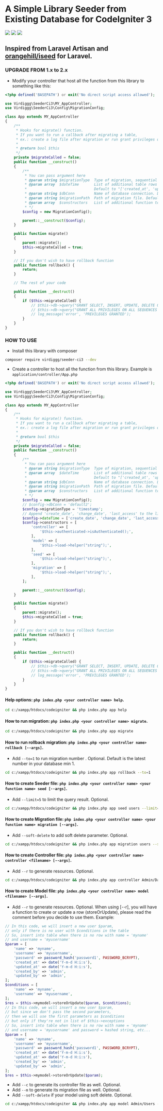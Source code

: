 # A Simple Library Seeder from Existing Database for CodeIgniter 3

<img src="https://img.shields.io/packagist/php-v/virdiggg/seeder-ci3" /> <img src="https://img.shields.io/badge/codeigniter--version-3-green" /> <img src="https://img.shields.io/github/license/virdiggg/seeder-ci3" />

## Inspired from Laravel Artisan and [orangehill/iseed](https://github.com/orangehill/iseed) for Laravel.

### UPGRADE FROM 1.x to 2.x
- Modify your controller that host all the function from this library to something like this:
```php
<?php defined('BASEPATH') or exit('No direct script access allowed');

use Virdiggg\SeederCi3\MY_AppController;
use Virdiggg\SeederCi3\Config\MigrationConfig;

class App extends MY_AppController
{
    /**
     * Hooks for migrate() function.
     * If you want to run a callback after migrating a table,
     * ex.: create a log file after migration or run grant privileges query for a role.
     * 
     * @return bool $this
     */
    private $migrateCalled = false;
    public function __construct()
    {
        /**
         * You can pass argument here
         * @param string $migrationType  Type of migration, sequential or timestamp. Default to 'sequential'.
         * @param array  $dateTime       List of additional table rows with datetime data type.
         *                               Default to "['created_at', 'updated_at', 'approved_at', 'deleted_at']".
         * @param string $dbConn         Name of database connection. Default to 'default'.
         * @param string $migrationPath  Path of migration file. Default to 'ROOT/application/migrations'.
         * @param array  $constructors   List of additional function to be called in constructor. Default to [].
         * */
        $config = new MigrationConfig();

        parent::__construct($config);
    }

    public function migrate()
    {
        parent::migrate();
        $this->migrateCalled = true;
    }

    // If you don't wish to have rollback function
    public function rollback() {
        return;
    }

    // The rest of your code

    public function __destruct()
    {
        if ($this->migrateCalled) {
            // $this->db->query("GRANT SELECT, INSERT, UPDATE, DELETE ON ALL TABLES IN SCHEMA public TO myrole");
            // $this->db->query("GRANT ALL PRIVILEGES ON ALL SEQUENCES IN SCHEMA public TO myrole");
            // log_message('error', 'PREVILEGES GRANTED');
        }
    }
}
```

### HOW TO USE
- Install this library with composer
```bash
composer require virdiggg/seeder-ci3 --dev
```
- Create a controller to host all the function from this library. Example is `application/controller/App.php`
```php
<?php defined('BASEPATH') or exit('No direct script access allowed');

use Virdiggg\SeederCi3\MY_AppController;
use Virdiggg\SeederCi3\Config\MigrationConfig;

class App extends MY_AppController
{
    /**
     * Hooks for migrate() function.
     * If you want to run a callback after migrating a table,
     * ex.: create a log file after migration or run grant privileges query for a role.
     * 
     * @return bool $this
     */
    private $migrateCalled = false;
    public function __construct()
    {
        /**
         * You can pass argument here
         * @param string $migrationType  Type of migration, sequential or timestamp. Default to 'sequential'.
         * @param array  $dateTime       List of additional table rows with datetime data type.
         *                               Default to "['created_at', 'updated_at', 'approved_at', 'deleted_at']".
         * @param string $dbConn         Name of database connection. Default to 'default'.
         * @param string $migrationPath  Path of migration file. Default to 'ROOT/application/migrations'.
         * @param array  $constructors   List of additional function to be called in constructor. Default to [].
         * */
        $config = new MigrationConfig();
        // $config->dbConn = 'default2';
        $config->migrationType = 'timestamp';
        // Append 'create_date', 'change_date', 'last_access' to the list of $dateTime
        $config->dateTime = ['create_date', 'change_date', 'last_access'];
        $config->constructors = [
            'controller' => [
                '$this->authenticated->isAuthenticated();',
            ],
            'model' => [
                '$this->load->helper("string");',
            ],
            'seed' => [
                '$this->load->helper("string");',
            ],
            'migration' => [
                '$this->load->helper("string");',
            ],
        ];

        parent::__construct($config);
    }

    public function migrate()
    {
        parent::migrate();
        $this->migrateCalled = true;
    }

    // If you don't wish to have rollback function
    public function rollback() {
        return;
    }

    public function __destruct()
    {
        if ($this->migrateCalled) {
            // $this->db->query("GRANT SELECT, INSERT, UPDATE, DELETE ON ALL TABLES IN SCHEMA public TO myrole");
            // $this->db->query("GRANT ALL PRIVILEGES ON ALL SEQUENCES IN SCHEMA public TO myrole");
            // log_message('error', 'PREVILEGES GRANTED');
        }
    }
}
```

#### Help options: `php index.php <your controller name> help`.
```bash
cd c:/xampp/htdocs/codeigniter && php index.php app help
```
#### How to run migration: `php index.php <your controller name> migrate`.
```bash
cd c:/xampp/htdocs/codeigniter && php index.php app migrate
```
#### How to run rollback migration: `php index.php <your controller name> rollback [--args]`.
- Add `--to=1` to run migration number <args>. Optional. Default is the latest number in your database min 1.
```bash
cd c:/xampp/htdocs/codeigniter && php index.php app rollback --to=1
```
#### How to create Seeder file: `php index.php <your controller name> <your function name> seed [--args]`.
- Add `--limit=5` to limit the query result. Optional.
```bash
cd c:/xampp/htdocs/codeigniter && php index.php app seed users --limit=10
```
#### How to create Migration file: `php index.php <your controller name> <your function name> migration [--args]`.
- Add `--soft-delete` to add soft delete parameter. Optional.
```bash
cd c:/xampp/htdocs/codeigniter && php index.php app migration users --soft-delete
```
#### How to create Controller file: `php index.php <your controller name> controller <filename> [--args]`.
- Add `--r` to generate resources. Optional.
```bash
cd c:/xampp/htdocs/codeigniter && php index.php app controller Admin/Dashboard/Table --r
```
#### How to create Model file: `php index.php <your controller name> model <filename> [--args]`.
- Add `--r` to generate resources. Optional.
When using [--r], you will have a function to create or update a row (storeOrUpdate), please read the comment before you decide to use them. Example:
```php
// In this code, we will insert a new user $param,
// only if there is no user with $conditions in the table
// So, insert into table when there is no row with name = 'myname'
// and username = 'myusername'
$param = [
    'name' => 'myname',
    'username' => 'myusername',
    'password' => password_hash('password1', PASSWORD_BCRYPT),
    'created_at' => date('Y-m-d H:i:s'),
    'updated_at' => date('Y-m-d H:i:s'),
    'created_by' => 'admin',
    'updated_by' => 'admin',
];
$conditions = [
    'name' => 'myname',
    'username' => 'myusername',
];
$res = $this->mymodel->storeOrUpdate($param, $conditions);
// In this code, we will insert a new user $param,
// but since we don't pass the second parameters,
// then we will use the first parameters as $conditions
// but only if they're not in list of $this->exceptions
// So, insert into table when there is no row with name = 'myname'
// and username = 'myusername' and password = hashed string, etc...
$param = [
    'name' => 'myname',
    'username' => 'myusername',
    'password' => password_hash('password1', PASSWORD_BCRYPT),
    'created_at' => date('Y-m-d H:i:s'),
    'updated_at' => date('Y-m-d H:i:s'),
    'created_by' => 'admin',
    'updated_by' => 'admin',
];
$res = $this->mymodel->storeOrUpdate($param);
```
- Add `--c` to generate its controller file as well. Optional.
- Add `--m` to generate its migration file as well. Optional.
- Add `--soft-delete` if your model using soft delete. Optional.
```bash
cd c:/xampp/htdocs/codeigniter && php index.php app model Admin/Users --r --c --m --soft-delete
```
